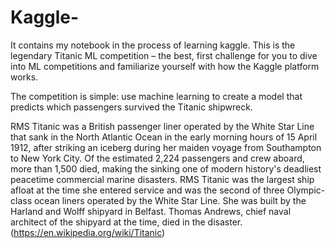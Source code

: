 # Kaggle-
It contains my notebook in the process of learning kaggle.
This is the legendary Titanic ML competition – the best, first challenge for you to dive into ML competitions and familiarize yourself with how the Kaggle platform
works.
 
The competition is simple: use machine learning to create a model that predicts which passengers survived the Titanic shipwreck. 

RMS Titanic was a British passenger liner operated by the White Star Line that sank in the North Atlantic Ocean in the early morning hours of 15 April 1912, 
after striking an iceberg during her maiden voyage from Southampton to New York City. Of the estimated 2,224 passengers and crew aboard, more than 1,500 died, 
making the sinking one of modern history's deadliest peacetime commercial marine disasters. RMS Titanic was the largest ship afloat at the time she entered service
and was the second of three Olympic-class ocean liners operated by the White Star Line. She was built by the Harland and Wolff shipyard in Belfast. Thomas Andrews, 
chief naval architect of the shipyard at the time, died in the disaster.(https://en.wikipedia.org/wiki/Titanic)
